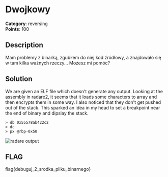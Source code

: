 # Dwojkowy
**Category**: reversing \
**Points**: 100

## Description
Mam problemy z binarką, zgubiłem do niej kod źródłowy, a znajdowało się w tam kilka ważnych rzeczy... Możesz mi pomóc?

## Solution
We are given an ELF file which doesn't generate any output. Looking at the assembly in radare2, it seems that it loads some characters to array and then encrypts them in some way. I also noticed that they don't get pushed out of the stack. This sparked an idea in my head to set a breakpoint near the end of binary and dipslay the stack.

```
> db 0x55578ab422c2
> dc
> px @rbp-0x50
```

![radare output](1.png)

## FLAG
flag{debuguj_2_srodka_pliku_binarnego}